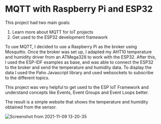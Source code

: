 # MQTT with Raspberry Pi and ESP32 

This project had two main goals:
 1. Learn more about MQTT for IoT projects
 2. Get used to the ESP32 development framework
  
To use MQTT, I decided to use a Raspberry Pi as the broker using Mosquitto. 
Once the broker was set up, I adapted my AHT10 temperature and humidity driver from an ATMega328 to work with the ESP32. 
After this, I used the ESP-IDF examples as base, and was able to connect the ESP32 to the broker and send the temperature and humidity data. 
To display the data I used the Paho Javascript library and used websockets to subscribe to the different topics. 

This project was very helpful to get used to the ESP IoT Framework and understand concepts like Events, Event Groups and Event Loops better.

The result is a simple website that shows the temperature and humidity obtained from the sensor. 


![Screenshot from 2021-11-09 13-20-35](https://user-images.githubusercontent.com/34103285/140938859-9c85ab51-6811-4921-be93-f02f2557b97e.png)

